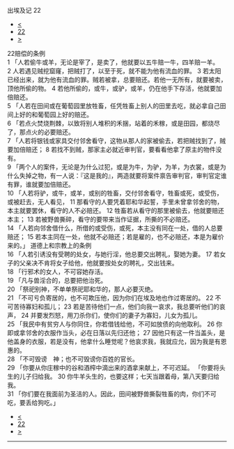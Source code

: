 ﻿





 出埃及记 22




* [<](bible/EXO21.md)
* [22](bible/EXO.md)
* [>](bible/EXO23.md)



 
22赔偿的条例  
1 「人若偷牛或羊，无论是宰了，是卖了，他就要以五牛赔一牛，四羊赔一羊。 
2 人若遇见贼挖窟窿，把贼打了，以至于死，就不能为他有流血的罪。 
3 若太阳已经出来，就为他有流血的罪。贼若被拿，总要赔还。若他一无所有，就要被卖，顶他所偷的物。 
4 若他所偷的，或牛，或驴，或羊，仍在他手下存活，他就要加倍赔还。  
5 「人若在田间或在葡萄园里放牲畜，任凭牲畜上别人的田里去吃，就必拿自己田间上好的和葡萄园上好的赔还。  
6 「若点火焚烧荆棘，以致将别人堆积的禾捆，站着的禾稼，或是田园，都烧尽了，那点火的必要赔还。  
7 「人若将银钱或家具交付邻舍看守，这物从那人的家被偷去，若把贼找到了，贼要加倍赔还； 
8 若找不到贼，那家主必就近审判官，要看看他拿了原主的物件没有。  
9 「两个人的案件，无论是为什么过犯，或是为牛，为驴，为羊，为衣裳，或是为什么失掉之物，有一人说：『这是我的』，两造就要将案件禀告审判官，审判官定谁有罪，谁就要加倍赔还。  
10 「人若将驴，或牛，或羊，或别的牲畜，交付邻舍看守，牲畜或死，或受伤，或被赶去，无人看见， 
11 那看守的人要凭着耶和华起誓，手里未曾拿邻舍的物，本主就要罢休，看守的人不必赔还。 
12 牲畜若从看守的那里被偷去，他就要赔还本主； 
13 若被野兽撕碎，看守的要带来当作证据，所撕的不必赔还。  
14 「人若向邻舍借什么，所借的或受伤，或死，本主没有同在一处，借的人总要赔还； 
15 若本主同在一处，他就不必赔还；若是雇的，也不必赔还，本是为雇价来的。」 道德上和宗教上的条例  
16 「人若引诱没有受聘的处女，与她行淫，他总要交出聘礼，娶她为妻。 
17 若女子的父亲决不肯将女子给他，他就要按处女的聘礼，交出钱来。  
18 「行邪术的女人，不可容她存活。  
19 「凡与兽淫合的，总要把他治死。  
20 「祭祀别神，不单单祭祀耶和华的，那人必要灭绝。  
21 「不可亏负寄居的，也不可欺压他，因为你们在埃及地也作过寄居的。 
22 不可苦待寡妇和孤儿； 
23 若是苦待他们一点，他们向我一哀求，我总要听他们的哀声， 
24 并要发烈怒，用刀杀你们，使你们的妻子为寡妇，儿女为孤儿。  
25 「我民中有贫穷人与你同住，你若借钱给他，不可如放债的向他取利。 
26 你即或拿邻舍的衣服作当头，必在日落以先归还他； 
27 因他只有这一件当盖头，是他盖身的衣服，若是没有，他拿什么睡觉呢？他哀求我，我就应允，因为我是有恩惠的。  
28 「不可毁谤　神；也不可毁谤你百姓的官长。  
29 「你要从你庄稼中的谷和酒榨中滴出来的酒拿来献上，不可迟延。 「你要将头生的儿子归给我。 
30 你牛羊头生的，也要这样；七天当跟着母，第八天要归给我。  
31 「你们要在我面前为圣洁的人。因此，田间被野兽撕裂牲畜的肉，你们不可吃，要丢给狗吃。」 
* [<](bible/EXO21.md)
* [22](bible/EXO.md)
* [>](bible/EXO23.md)





---









